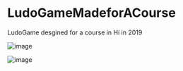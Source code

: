 # LudoGameMadeforACourse
LudoGame desgined for a course in Hí in 2019



![image](https://github.com/bryndisrosa97/LudoGameMadeforACourse/assets/61384036/708e44b2-7c43-4d22-9660-87752b258907)


![image](https://github.com/bryndisrosa97/LudoGameMadeforACourse/assets/61384036/493543c1-cfc3-45a5-8cbc-ac099995db90)

